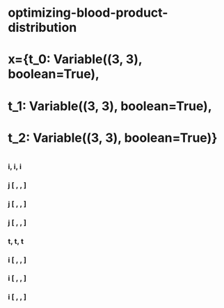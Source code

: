 # optimizing-blood-product-distribution
 
# 
# x={t_0: Variable((3, 3), boolean=True),
#    t_1: Variable((3, 3), boolean=True),
#    t_2: Variable((3, 3), boolean=True)}          
#
###      i, i, i  
###  j  [  ,  , ] 
###  j  [  ,  , ] 
###  j  [  ,  , ] 
###  
###       t, t, t  
###  i  [  ,  , ] 
###  i  [  ,  , ] 
###  i  [  ,  , ] 
